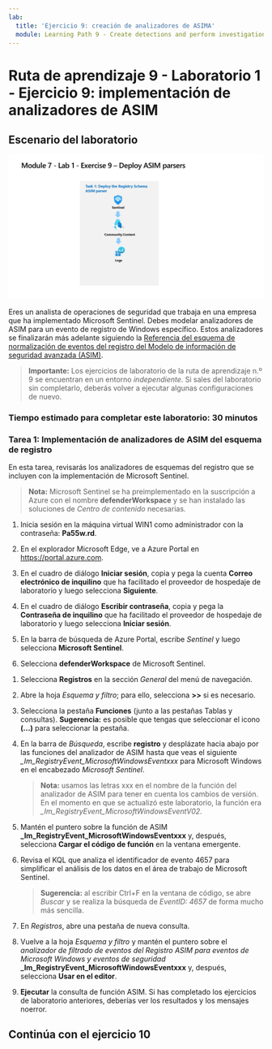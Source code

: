 ```yaml
---
lab:
  title: 'Ejercicio 9: creación de analizadores de ASIMA'
  module: Learning Path 9 - Create detections and perform investigations using Microsoft Sentinel
---
```


# Ruta de aprendizaje 9 - Laboratorio 1 - Ejercicio 9: implementación de analizadores de ASIM

## Escenario del laboratorio

![Introducción al laboratorio.](../Media/SC-200-Lab_Diagrams_Mod7_L1_Ex9.png)

Eres un analista de operaciones de seguridad que trabaja en una empresa que ha implementado Microsoft Sentinel. Debes modelar analizadores de ASIM para un evento de registro de Windows específico. Estos analizadores se finalizarán más adelante siguiendo la [Referencia del esquema de normalización de eventos del registro del Modelo de información de seguridad avanzada (ASIM)](https://docs.microsoft.com/azure/sentinel/registry-event-normalization-schema).

>**Importante:** Los ejercicios de laboratorio de la ruta de aprendizaje n.º 9 se encuentran en un entorno *independiente*. Si sales del laboratorio sin completarlo, deberás volver a ejecutar algunas configuraciones de nuevo.

### Tiempo estimado para completar este laboratorio: 30 minutos

### Tarea 1: Implementación de analizadores de ASIM del esquema de registro

En esta tarea, revisarás los analizadores de esquemas del registro que se incluyen con la implementación de Microsoft Sentinel.

>**Nota:** Microsoft Sentinel se ha preimplementado en la suscripción a Azure con el nombre **defenderWorkspace** y se han instalado las soluciones de *Centro de contenido* necesarias.

1. Inicia sesión en la máquina virtual WIN1 como administrador con la contraseña: **Pa55w.rd**.  

1. En el explorador Microsoft Edge, ve a Azure Portal en <https://portal.azure.com>.

1. En el cuadro de diálogo **Iniciar sesión**, copia y pega la cuenta **Correo electrónico de inquilino** que ha facilitado el proveedor de hospedaje de laboratorio y luego selecciona **Siguiente**.

1. En el cuadro de diálogo **Escribir contraseña**, copia y pega la **Contraseña de inquilino** que ha facilitado el proveedor de hospedaje de laboratorio y luego selecciona **Iniciar sesión**.

1. En la barra de búsqueda de Azure Portal, escribe *Sentinel* y luego selecciona **Microsoft Sentinel**.

1. Selecciona **defenderWorkspace** de Microsoft Sentinel.

<!--- 1. In the Edge browser, open a new tab (Ctrl+T) and navigate to the Microsoft Sentinel GitHub ASIM page <https://github.com/Azure/Azure-Sentinel/tree/master/ASIM>.

 1. On the right pane, select the **Onboard community content** link. This will open a new tab in the Edge Browser for Microsoft Sentinel GitHub content. **Hint:** You might need to scroll right to see the link. Alternatively, follow this link instead: [Microsoft Sentinel on GitHub](https://github.com/Azure/Azure-Sentinel).

    >**Note:** In the **ASIM** folder you can deploy templates that contain all ASIM parsers, but we will only focus on the Registry Schema.

1. Scroll down and next to **Registry Event**, select the **Deploy to Azure** button.

1. For *Resource Group*, select **RG-Defender** where your Sentinel workspace resides.

1. For *Workspace*, type your Sentinel workspace name, like *uniquenameDefender*.

1. Leave the other default values and select **Review + create**.

1. Select **Create** to deploy the template. Notice the Names of the different resources. 

1. After the deployment completes return to the *Microsoft Sentinel* tab. --->

1. Selecciona **Registros** en la sección *General* del menú de navegación.

1. Abre la hoja *Esquema y filtro*; para ello, selecciona **>>** si es necesario.

1. Selecciona la pestaña **Funciones** (junto a las pestañas Tablas y consultas). **Sugerencia:** es posible que tengas que seleccionar el icono **(...)** para seleccionar la pestaña.

1. En la barra de *Búsqueda*, escribe **registro** y desplázate hacia abajo por las funciones del analizador de ASIM hasta que veas el siguiente *_Im_RegistryEvent_MicrosoftWindowsEventxxx* para Microsoft Windows en el encabezado *Microsoft Sentinel*.

    >**Nota:** usamos las letras xxx en el nombre de la función del analizador de ASIM para tener en cuenta los cambios de versión. En el momento en que se actualizó este laboratorio, la función era *_Im_RegistryEvent_MicrosoftWindowsEventV02*.

1. Mantén el puntero sobre la función de ASIM **_Im_RegistryEvent_MicrosoftWindowsEventxxx** y, después, selecciona **Cargar el código de función** en la ventana emergente.

1. Revisa el KQL que analiza el identificador de evento 4657 para simplificar el análisis de los datos en el área de trabajo de Microsoft Sentinel.

    >**Sugerencia:** al escribir Ctrl+F en la ventana de código, se abre *Buscar* y se realiza la búsqueda de *EventID: 4657* de forma mucho más sencilla.

1. En *Registros*, abre una pestaña de nueva consulta.

1. Vuelve a la hoja *Esquema y filtro* y mantén el puntero sobre el *analizador de filtrado de eventos del Registro ASIM para eventos de Microsoft Windows y eventos de seguridad* **_Im_RegistryEvent_MicrosoftWindowsEventxxx** y, después, selecciona **Usar en el editor**.

1. **Ejecutar** la consulta de función ASIM. Si has completado los ejercicios de laboratorio anteriores, deberías ver los resultados y los mensajes noerror.

## Continúa con el ejercicio 10
